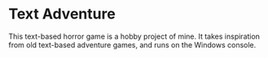 # Text Adventure
 
This text-based horror game is a hobby project of mine. It takes inspiration from old text-based adventure games, and runs on the Windows console. 

